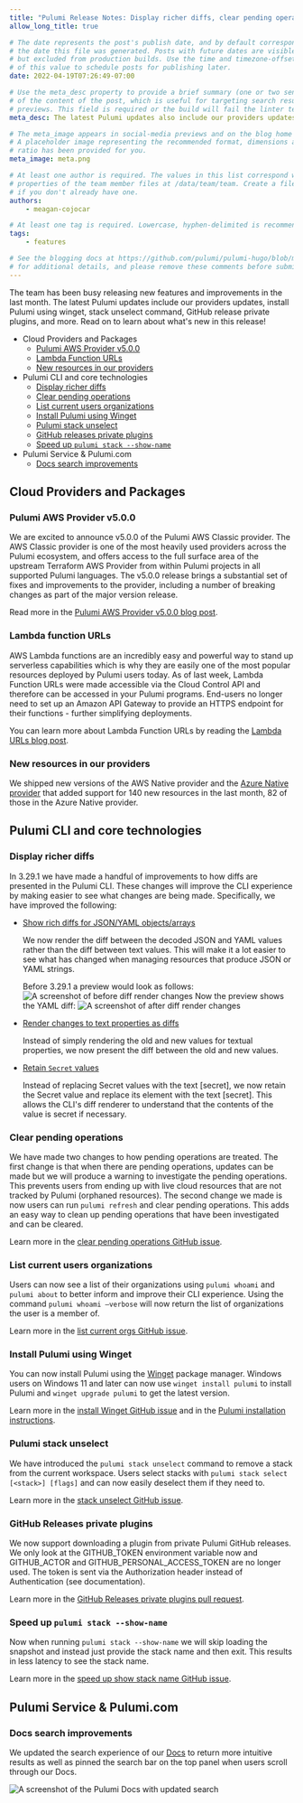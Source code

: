 ```yaml
---
title: "Pulumi Release Notes: Display richer diffs, clear pending operations, and much more!"
allow_long_title: true

# The date represents the post's publish date, and by default corresponds with
# the date this file was generated. Posts with future dates are visible in development,
# but excluded from production builds. Use the time and timezone-offset portions of
# of this value to schedule posts for publishing later.
date: 2022-04-19T07:26:49-07:00

# Use the meta_desc property to provide a brief summary (one or two sentences)
# of the content of the post, which is useful for targeting search results or social-media
# previews. This field is required or the build will fail the linter test.
meta_desc: The latest Pulumi updates also include our providers updates, install Pulumi using winget, stack unselect command, GitHub release private plugins, and more.

# The meta_image appears in social-media previews and on the blog home page.
# A placeholder image representing the recommended format, dimensions and aspect
# ratio has been provided for you.
meta_image: meta.png

# At least one author is required. The values in this list correspond with the `id`
# properties of the team member files at /data/team/team. Create a file for yourself
# if you don't already have one.
authors:
    - meagan-cojocar

# At least one tag is required. Lowercase, hyphen-delimited is recommended.
tags:
    - features

# See the blogging docs at https://github.com/pulumi/pulumi-hugo/blob/master/BLOGGING.md.
# for additional details, and please remove these comments before submitting for review.
---
```


The team has been busy releasing new features and improvements in the last month. The latest Pulumi updates include our providers updates, install Pulumi using winget, stack unselect command, GitHub release private plugins, and more. Read on to learn about what's new in this release!

 <!--more-->
- Cloud Providers and Packages
  - [Pulumi AWS Provider v5.0.0](#pulumi-aws-provider-v500)
  - [Lambda Function URLs](#lambda-function-urls)
  - [New resources in our providers](#new-resources-in-our-providers)
- Pulumi CLI and core technologies
  - [Display richer diffs](#display-richer-diffs)
  - [Clear pending operations](#clear-pending-operations)
  - [List current users organizations](#list-current-users-organizations)
  - [Install Pulumi using Winget](#install-pulumi-using-winget)
  - [Pulumi stack unselect](#pulumi-stack-unselect)
  - [GitHub releases private plugins](#github-releases-private-plugins)
  - [Speed up `pulumi stack --show-name`](#speed-up-pulumi-stack---show-name)
- Pulumi Service & Pulumi.com
  - [Docs search improvements](#docs-search-improvements)
<!--more-->

## Cloud Providers and Packages

### Pulumi AWS Provider v5.0.0

We are excited to announce v5.0.0 of the Pulumi AWS Classic provider. The AWS Classic provider is one of the most heavily used providers across the Pulumi ecosystem, and offers access to the full surface area of the upstream Terraform AWS Provider from within Pulumi projects in all supported Pulumi languages. The v5.0.0 release brings a substantial set of fixes and improvements to the provider, including a number of breaking changes as part of the major version release.

Read more in the [Pulumi AWS Provider v5.0.0 blog post](/blog/announcing-v5.0.0-of-the-pulumi-aws-provider).

### Lambda function URLs

AWS Lambda functions are an incredibly easy and powerful way to stand up serverless capabilities which is why they are easily one of the most popular resources deployed by Pulumi users today. As of last week, Lambda Function URLs were made accessible via the Cloud Control API and therefore can be accessed in your Pulumi programs. End-users no longer need to set up an Amazon API Gateway to provide an HTTPS endpoint for their functions - further simplifying deployments.

You can learn more about Lambda Function URLs by reading the [Lambda URLs blog post](/blog/lambda-urls-launch).

### New resources in our providers

We shipped new versions of the AWS Native provider and the [Azure Native provider](https://www.pulumi.com/registry/packages/azure-native) that added support for 140 new resources in the last month, 82 of those in the Azure Native provider.

## Pulumi CLI and core technologies

### Display richer diffs

In 3.29.1 we have made a handful of improvements to how diffs are presented in the Pulumi CLI. These changes will improve the CLI experience by making easier to see what changes are being made.
Specifically, we have improved the following:

* [Show rich diffs for JSON/YAML objects/arrays](https://github.com/pulumi/pulumi/issues/5831)

  We now render the diff between the decoded JSON and YAML values rather than the diff between text values. This will make it a lot easier to see what has changed when managing resources that produce JSON or YAML strings.

  Before 3.29.1 a preview would look as follows:
  ![A screenshot of before diff render changes](diff-before.png)
  Now the preview shows the YAML diff:
  ![A screenshot of after diff render changes](diff-after.png)

* [Render changes to text properties as diffs](https://github.com/pulumi/pulumi/issues/9136)

  Instead of simply rendering the old and new values for textual properties, we now present the diff between the old and new values.

* [Retain `Secret` values](https://github.com/pulumi/pulumi/pull/9351)

  Instead of replacing Secret values with the text [secret], we now retain the Secret value and replace its element with the text [secret]. This allows the CLI's diff renderer to understand that the contents of the value is secret if necessary.

### Clear pending operations

We have made two changes to how pending operations are treated. The first change is that when there are pending operations, updates can be made but we will produce a warning to investigate the pending operations. This prevents users from ending up with live cloud resources that are not tracked by Pulumi (orphaned resources). The second change we made is now users can run `pulumi refresh` and clear pending operations. This adds an easy way to clean up pending operations that have been investigated and can be cleared.

Learn more in the [clear pending operations GitHub issue](https://github.com/pulumi/pulumi/issues/4265).

### List current users organizations

Users can now see a list of their organizations using `pulumi whoami` and `pulumi about` to better inform and improve their CLI experience. Using the command `pulumi whoami –verbose` will now return the list of organizations the user is a member of.

Learn more in the [list current orgs GitHub issue](https://github.com/pulumi/pulumi/issues/9181).

### Install Pulumi using Winget

You can now install Pulumi using the [Winget](https://github.com/microsoft/winget-cli/) package manager. Windows users on Windows 11 and later can now use `winget install pulumi` to install Pulumi and `winget upgrade pulumi` to get the latest version.

Learn more in the [install Winget GitHub issue](https://github.com/pulumi/pulumi/issues/4676) and in the [Pulumi installation instructions](https://www.pulumi.com/docs/get-started/install/).

### Pulumi stack unselect

We have introduced the `pulumi stack unselect` command to remove a stack from the current workspace.  Users select stacks with `pulumi stack select [<stack>] [flags]` and can now easily deselect them if they need to.

Learn more in the [stack unselect GitHub issue](https://github.com/pulumi/pulumi/issues/9070).

### GitHub Releases private plugins

We now support downloading a plugin from private Pulumi GitHub releases. We only look at the GITHUB_TOKEN environment variable now and GITHUB_ACTOR and GITHUB_PERSONAL_ACCESS_TOKEN are no longer used. The token is sent via the Authorization header instead of Authentication (see documentation).

Learn more in the [GitHub Releases private plugins pull request](https://github.com/pulumi/pulumi/pull/9185).

### Speed up `pulumi stack --show-name`

Now when running `pulumi stack --show-name` we will skip loading the snapshot and instead just provide the stack name and then exit. This results in less latency to see the stack name.

Learn more in the [speed up show stack name GitHub issue](https://github.com/pulumi/pulumi/issues/9182).

## Pulumi Service & Pulumi.com

### Docs search improvements

We updated the search experience of our [Docs](/docs) to return more intuitive results as well as pinned the search bar on the top panel when users scroll through our Docs.

![A screenshot of the Pulumi Docs  with updated search](search-screenshot.png)
